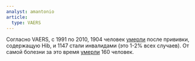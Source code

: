 ```yaml
---
analyst: amantonio
article:
  type: VAERS
---
```


Согласно VAERS, с 1991 по 2010, 1904 человек [умерли](http://www.medalerts.org/vaersdb/findfield.php?TABLE=ON&GROUP1=CAT&VAX[]=6VAX-F&VAX[]=DTAPH&VAX[]=DTAPIPVHIB&VAX[]=DTPHIB&VAX[]=DTPIHI&VAX[]=DTPPHIB&VAX[]=HBHEPB&VAX[]=HBPV&VAX[]=HIBV&VAX[]=MENHIB&VAX[]=MNQHIB&VAXTYPES[]=Haemophilus&VAX_YEAR_LOW=1991&VAX_YEAR_HIGH=2010) после прививки, содержащую Hib, и 1147 стали инвалидами (это 1-2% всех случаев). От самой болезни за это время [умерли](https://www.cdc.gov/vaccines/pubs/pinkbook/downloads/appendices/e/reported-cases.pdf) 160 человек.

